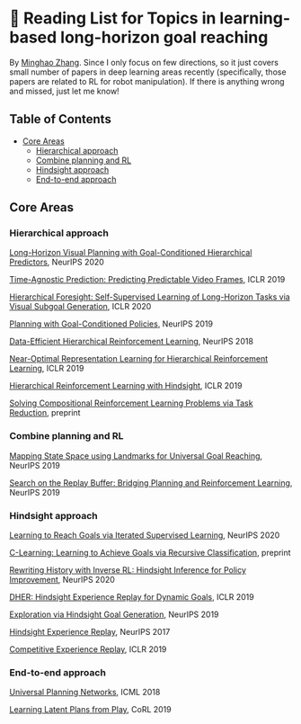 # 🧾 Reading List for Topics in learning-based long-horizon goal reaching
By [Minghao Zhang](https://www.minghaozhang.com). Since I only focus on few directions, so it just covers small number of papers in deep learning areas recently (specifically, those papers are related to RL for robot manipulation). If there is anything wrong and missed, just let me know!


## Table of Contents
* [Core Areas](#core-areas)
  * [Hierarchical approach](#hierarchical-approach)
  * [Combine planning and RL](#combine-planning-and-rl)
  * [Hindsight approach](#hindsight-approach)
  * [End-to-end approach](#end-to-end-approach)
## Core Areas

### Hierarchical approach

[Long-Horizon Visual Planning with Goal-Conditioned Hierarchical Predictors](https://arxiv.org/abs/2006.13205), NeurIPS 2020

[Time-Agnostic Prediction: Predicting Predictable Video Frames](https://arxiv.org/abs/1808.07784), ICLR 2019

[Hierarchical Foresight: Self-Supervised Learning of Long-Horizon Tasks via Visual Subgoal Generation](https://arxiv.org/abs/1909.05829), ICLR 2020

[Planning with Goal-Conditioned Policies](https://arxiv.org/abs/1911.08453), NeurIPS 2019

[Data-Efficient Hierarchical Reinforcement Learning](https://arxiv.org/abs/1805.08296), NeurIPS 2018

[Near-Optimal Representation Learning for Hierarchical Reinforcement Learning](https://arxiv.org/abs/1810.01257), ICLR 2019

[Hierarchical Reinforcement Learning with Hindsight](https://arxiv.org/abs/1805.08180), ICLR 2019

[Solving Compositional Reinforcement Learning Problems via Task Reduction](https://openreview.net/forum?id=9SS69KwomAM), preprint


### Combine planning and RL

[Mapping State Space using Landmarks for Universal Goal Reaching](https://arxiv.org/abs/1908.05451), NeurIPS 2019

[Search on the Replay Buffer: Bridging Planning and Reinforcement Learning](https://arxiv.org/abs/1906.05253), NeurIPS 2019


### Hindsight approach

[Learning to Reach Goals via Iterated Supervised Learning](https://arxiv.org/abs/1912.06088), NeurIPS 2020

[C-Learning: Learning to Achieve Goals via Recursive Classification](https://arxiv.org/abs/2011.08909#:~:text=Title%3AC-Learning%3A%20Learning%20to%20Achieve%20Goals%20via%20Recursive%20Classification.,a%20conditional%20probability%20density%20function%20over%20future%20states.), preprint

[Rewriting History with Inverse RL: Hindsight Inference for Policy Improvement](https://arxiv.org/abs/2002.11089), NeurIPS 2020

[DHER: Hindsight Experience Replay for Dynamic Goals](https://openreview.net/forum?id=Byf5-30qFX), ICLR 2019

[Exploration via Hindsight Goal Generation](https://arxiv.org/abs/1906.04279), NeurIPS 2019

[Hindsight Experience Replay](https://arxiv.org/abs/1707.01495), NeurIPS 2017

[Competitive Experience Replay](https://arxiv.org/abs/1902.00528), ICLR 2019


### End-to-end approach

[Universal Planning Networks](https://arxiv.org/abs/1804.00645), ICML 2018

[Learning Latent Plans from Play](https://arxiv.org/abs/1903.01973), CoRL 2019
